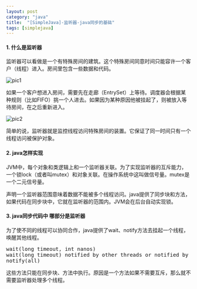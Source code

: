 ```yaml
---
layout: post
category: "java"
title:  "[SimpleJava]-监听器-java同步的基础"
tags: [simplejava]
---
```

#### 1. 什么是监听器

监听器可以看做是一个有特殊房间的建筑。这个特殊房间同意时间只能容许一个客户（线程）进入。房间里包含一些数据和代码。

![pic1](http://www.programcreek.com/wp-content/uploads/2011/12/Java-Monitor.jpg)

如果一个客户想进入房间，需要先在走廊（EntrySet）上等待。调度器会根据某种规则（比如FIFO）挑一个人进去。如果因为某种原因他被挂起了，则被放入等待房间，在之后重新进入。

![pic2](http://www.programcreek.com/wp-content/uploads/2011/12/java-monitor-associate-with-object.jpg)

简单的说，监听器就是监控线程访问特殊房间的装置。它保证了同一时间只有一个线程访问被保护对象。

#### 2. java怎样实现

JVM中，每个对象和类逻辑上和一个监听器关联。为了实现监听器的互斥能力，一个锁lock（或者叫mutex）和对象关联。在操作系统中这叫做信号量。mutex是一个二元信号量。

声明一个监听器范围意味着数据不能被多个线程访问。java提供了同步块和方法，如果代码在同步块中，它就在监听器的范围内。JVM会在后台自动实现锁。

#### 3. java同步代码中 哪部分是监听器

为了使不同的线程可以协同合作，java提供了wait、notify方法去挂起一个线程，唤醒其他线程。

<pre>
wait(long timeout, int nanos)
wait(long timeout) notified by other threads or notified by timeout. 
notify(all)
</pre>

这些方法只能在同步块、方法中执行。原因是一个方法如果不需要互斥，那么就不需要监听器处理多个线程。